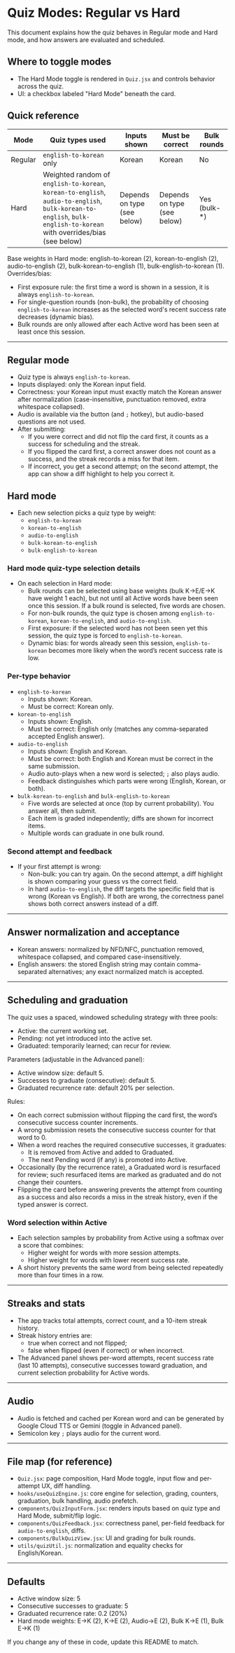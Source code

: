 # Quiz Modes: Regular vs Hard

This document explains how the quiz behaves in Regular mode and Hard mode, and how answers are evaluated and scheduled.

## Where to toggle modes
- The Hard Mode toggle is rendered in `Quiz.jsx` and controls behavior across the quiz.
- UI: a checkbox labeled "Hard Mode" beneath the card.

## Quick reference

| Mode | Quiz types used | Inputs shown | Must be correct | Bulk rounds |
|---|---|---|---|---|
| Regular | `english-to-korean` only | Korean | Korean | No |
| Hard | Weighted random of `english-to-korean`, `korean-to-english`, `audio-to-english`, `bulk-korean-to-english`, `bulk-english-to-korean` with overrides/bias (see below) | Depends on type (see below) | Depends on type (see below) | Yes (bulk-*) |

Base weights in Hard mode: english-to-korean (2), korean-to-english (2), audio-to-english (2), bulk-korean-to-english (1), bulk-english-to-korean (1).
Overrides/bias:
- First exposure rule: the first time a word is shown in a session, it is always `english-to-korean`.
- For single-question rounds (non-bulk), the probability of choosing `english-to-korean` increases as the selected word's recent success rate decreases (dynamic bias).
- Bulk rounds are only allowed after each Active word has been seen at least once this session.

---

## Regular mode
- Quiz type is always `english-to-korean`.
- Inputs displayed: only the Korean input field.
- Correctness: your Korean input must exactly match the Korean answer after normalization (case-insensitive, punctuation removed, extra whitespace collapsed).
- Audio is available via the button (and `;` hotkey), but audio-based questions are not used.
- After submitting:
  - If you were correct and did not flip the card first, it counts as a success for scheduling and the streak.
  - If you flipped the card first, a correct answer does not count as a success, and the streak records a miss for that item.
  - If incorrect, you get a second attempt; on the second attempt, the app can show a diff highlight to help you correct it.

## Hard mode
- Each new selection picks a quiz type by weight:
  - `english-to-korean`
  - `korean-to-english`
  - `audio-to-english`
  - `bulk-korean-to-english`
  - `bulk-english-to-korean`

### Hard mode quiz-type selection details
- On each selection in Hard mode:
  - Bulk rounds can be selected using base weights (bulk K→E/E→K have weight 1 each), but not until all Active words have been seen once this session. If a bulk round is selected, five words are chosen.
  - For non-bulk rounds, the quiz type is chosen among `english-to-korean`, `korean-to-english`, and `audio-to-english`.
  - First exposure: if the selected word has not been seen yet this session, the quiz type is forced to `english-to-korean`.
  - Dynamic bias: for words already seen this session, `english-to-korean` becomes more likely when the word’s recent success rate is low.

### Per-type behavior
- `english-to-korean`
  - Inputs shown: Korean.
  - Must be correct: Korean only.
- `korean-to-english`
  - Inputs shown: English.
  - Must be correct: English only (matches any comma-separated accepted English answer).
- `audio-to-english`
  - Inputs shown: English and Korean.
  - Must be correct: both English and Korean must be correct in the same submission.
  - Audio auto-plays when a new word is selected; `;` also plays audio.
  - Feedback distinguishes which parts were wrong (English, Korean, or both).
- `bulk-korean-to-english` and `bulk-english-to-korean`
  - Five words are selected at once (top by current probability). You answer all, then submit.
  - Each item is graded independently; diffs are shown for incorrect items.
  - Multiple words can graduate in one bulk round.

### Second attempt and feedback
- If your first attempt is wrong:
  - Non-bulk: you can try again. On the second attempt, a diff highlight is shown comparing your guess vs the correct field.
  - In hard `audio-to-english`, the diff targets the specific field that is wrong (Korean vs English). If both are wrong, the correctness panel shows both correct answers instead of a diff.

---

## Answer normalization and acceptance
- Korean answers: normalized by NFD/NFC, punctuation removed, whitespace collapsed, and compared case-insensitively.
- English answers: the stored English string may contain comma-separated alternatives; any exact normalized match is accepted.

---

## Scheduling and graduation
The quiz uses a spaced, windowed scheduling strategy with three pools:
- Active: the current working set.
- Pending: not yet introduced into the active set.
- Graduated: temporarily learned; can recur for review.

Parameters (adjustable in the Advanced panel):
- Active window size: default 5.
- Successes to graduate (consecutive): default 5.
- Graduated recurrence rate: default 20% per selection.

Rules:
- On each correct submission without flipping the card first, the word’s consecutive success counter increments.
- A wrong submission resets the consecutive success counter for that word to 0.
- When a word reaches the required consecutive successes, it graduates:
  - It is removed from Active and added to Graduated.
  - The next Pending word (if any) is promoted into Active.
- Occasionally (by the recurrence rate), a Graduated word is resurfaced for review; such resurfaced items are marked as graduated and do not change their counters.
- Flipping the card before answering prevents the attempt from counting as a success and also records a miss in the streak history, even if the typed answer is correct.

### Word selection within Active
- Each selection samples by probability from Active using a softmax over a score that combines:
  - Higher weight for words with more session attempts.
  - Higher weight for words with lower recent success rate.
- A short history prevents the same word from being selected repeatedly more than four times in a row.

---

## Streaks and stats
- The app tracks total attempts, correct count, and a 10-item streak history.
- Streak history entries are:
  - true when correct and not flipped;
  - false when flipped (even if correct) or when incorrect.
- The Advanced panel shows per-word attempts, recent success rate (last 10 attempts), consecutive successes toward graduation, and current selection probability for Active words.

---

## Audio
- Audio is fetched and cached per Korean word and can be generated by Google Cloud TTS or Gemini (toggle in Advanced panel).
- Semicolon key `;` plays audio for the current word.

---

## File map (for reference)
- `Quiz.jsx`: page composition, Hard Mode toggle, input flow and per-attempt UX, diff handling.
- `hooks/useQuizEngine.js`: core engine for selection, grading, counters, graduation, bulk handling, audio prefetch.
- `components/QuizInputForm.jsx`: renders inputs based on quiz type and Hard Mode, submit/flip logic.
- `components/QuizFeedback.jsx`: correctness panel, per-field feedback for `audio-to-english`, diffs.
- `components/BulkQuizView.jsx`: UI and grading for bulk rounds.
- `utils/quizUtil.js`: normalization and equality checks for English/Korean.

---

## Defaults
- Active window size: 5
- Consecutive successes to graduate: 5
- Graduated recurrence rate: 0.2 (20%)
- Hard mode weights: E→K (2), K→E (2), Audio→E (2), Bulk K→E (1), Bulk E→K (1)

If you change any of these in code, update this README to match.

